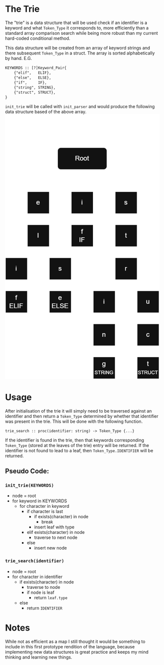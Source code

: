 # The Trie
The "trie" is a data structure that will be used check if an identifier is a keyword and what `Token_Type` it corresponds to, more efficiently than a standard array comparison search while being more robust than my current hard-coded conditional method.

This data structure will be created from an array of keyword strings and there subsequent `Token_Type` in a struct. The array is sorted alphabetically by hand.
E.G.
```
KEYWORDS :: [?]Keyword_Pair{
	{"elif",   ELIF},
	{"else",   ELSE},
	{"if",     IF},
	{"string", STRING},
	{"struct", STRUCT},
}
```
`init_trie` will be called with `init_parser` and would produce the following data structure based of the above array.
![trie](diagrams/trie.png)
# Usage
After initialisation of the trie it will simply need to be traversed against an identifier and then return a `Token_Type` determined by whether that identifier was present in the trie.
This will be done with the following function.
```
trie_search :: proc(identifier: string) -> Token_Type {...}
```
If the identifier is found in the trie, then that keywords corresponding `Token_Type` (stored at the leaves of the trie) entry will be returned. If the identifier is not found to lead to a leaf, then `Token_Type.IDENTIFIER` will be returned.

## Pseudo Code:
### `init_trie(KEYWORDS)`
- node = root
- for keyword in KEYWORDS
	- for character in keyword
		- if character is last
			- if exists(character) in node
				- break
			- insert leaf with type
		- elif exists(character) in node
			- traverse to next node
		- else
			- insert new node
		 
### `trie_search(identifier)`
- node = root
- for character in identifier
	- if exists(character) in node
		- traverse to node
		- if node is leaf
			- return `leaf.type`
	- else
		- return `IDENTIFIER`
# Notes
While not as efficient as a map I still thought it would be something to include in this first prototype rendition of the language, because implementing new data structures is great practice and keeps my mind thinking and learning new things.
